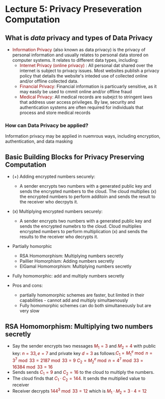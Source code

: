 # Lecture 5: Privacy Preseveration Computation


## What is *data* privacy and types of Data Privacy

* <span style="color:darkred">Information Privacy</span> (also known as data privacy) is the privacy of personal information and usually relates to personal data stored on computer systems. It relates to different data types, including:
  * <span style="color:darkred">Internet Privacy  (online privacy) </span>: All personal dat shared over the internet is subject to privacy issues. Most websites publish a privacy policy that details the website's inteded use of collected online and/or offline collected data.
  * <span style="color:darkred">Financial Privacy</span>: Financial information is particuarly sensitive, as it may easily be used to cmmit online and/or offline fraud
  * <span style="color:darkred">Medical Privacy</span>: All medical records are subejct to stringent laws that address user access privileges. By law, security and authentication systems are often required for individuals that process and store medical records

### How can Data Privacy be applied? 

Information privacy may be applied in nuemrous ways, including encryption, authentication, and data masking

## Basic Building Blocks for Privacy Preserving Computation
* (+) Adding encrypted numbers securely: 
  * A sender encrypts two numbers with a generated public key and sends the encrypted numbers to the cloud. The cloud multiplies (x) the encrypted numbers to perform additoin and sends the result to the receiver who decrpyts it.
* (x) Multiplying encrypted numbers securely:
  * A sender encrypts two numbers with a generated public key and sends the encrypted numebrs to the cloud. Cloud multiplies encrypted numbers to perform multiplication (x) and sends the results to the receiver who decrypts it.

* Partially homorphic
  * RSA Homomorphism: Multiplying numbers secretly
  * Paillier Homorphism: Adding numbers secretly
  * ElGamal Homomorphism: Multiplying numbers secretly  
* Fully homomorphic: add and multiply numbers secretly
* Pros and cons: 
  * partially homomorphic schemes are faster, but limited in their capabilities - cannot add and multiply simultaenously
  * Fully homomorphic schemes can do both simultaneously but are very slow

## RSA Homomorphism: Multiplying two numbers secretly

* Say the sender encrypts two messages <span style="color:darkred">$M_1=3$</span> and <span style="color:darkred">$M_2=4$</span> with public key: <span style="color:darkred">$n=33,e=7$</span> and private key <span style="color:darkred">$d=3$</span> as follows:<span style="color:darkred">$C_1=M_{1}^e\bmod n = 3^7\bmod33=2187\bmod33=9$</span>
<span style="color:darkred">$C_2=M_2^e\bmod n=4^7\bmod33=16384\bmod33=16$</span>
* Sends sends <span style="color:darkred">$C_1=9$</span> and <span style="color:darkred">$C_2=16$</span> to the cloud to multiply the numbers.
* The cloud finds that <span style="color:darkred">$C_1\cdot C_2=144$</span>. It sends the multiplied value to receiver
* Receiver decrypts <span style="color:darkred">$144^3\bmod33=12$</span> which is <span style="color:darkred">$M_1\cdot M_2=3\cdot4=12$</span>

